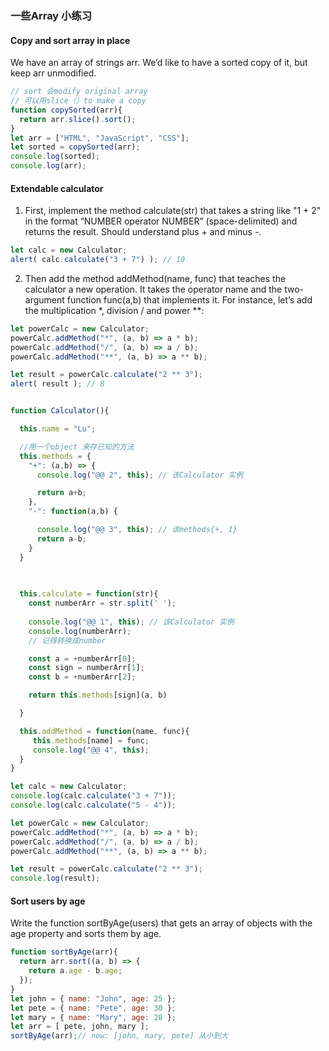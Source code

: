 ### 一些Array 小练习


#### Copy and sort array in place
We have an array of strings arr. We’d like to have a sorted copy of it, but keep arr unmodified.

```js 
// sort 会modify original array
// 可以用slice（）to make a copy
function copySorted(arr){
  return arr.slice().sort();
}
let arr = ["HTML", "JavaScript", "CSS"];
let sorted = copySorted(arr);
console.log(sorted);
console.log(arr);
```
#### Extendable calculator
1. First, implement the method calculate(str) that takes a string like "1 + 2" in the format “NUMBER operator NUMBER” (space-delimited) and returns the result. Should understand plus + and minus -.
```js
let calc = new Calculator;
alert( calc.calculate("3 + 7") ); // 10
```
2. Then add the method addMethod(name, func) that teaches the calculator a new operation. It takes the operator name and the two-argument function func(a,b) that implements it.
For instance, let’s add the multiplication *, division / and power **:
```js
let powerCalc = new Calculator;
powerCalc.addMethod("*", (a, b) => a * b);
powerCalc.addMethod("/", (a, b) => a / b);
powerCalc.addMethod("**", (a, b) => a ** b);

let result = powerCalc.calculate("2 ** 3");
alert( result ); // 8
```

```js

function Calculator(){

  this.name = "Lu";

  //用一个object 来存已知的方法
  this.methods = {
    "+": (a,b) => {
      console.log("@@ 2", this); // 该Calculator 实例 

      return a+b;
    },
    "-": function(a,b) {

      console.log("@@ 3", this); // 该methods{+, 1}
      return a-b;
    }
  }

  
  
  this.calculate = function(str){
    const numberArr = str.split(' ');
    
    console.log("@@ 1", this); // 该Calculator 实例
    console.log(numberArr);
    // 记得转换成number

    const a = +numberArr[0];
    const sign = numberArr[1];
    const b = +numberArr[2];

    return this.methods[sign](a, b)

  }

  this.addMethod = function(name, func){
     this.methods[name] = func;
     console.log("@@ 4", this);
  }
}

let calc = new Calculator;
console.log(calc.calculate("3 + 7"));
console.log(calc.calculate("5 - 4"));

let powerCalc = new Calculator;
powerCalc.addMethod("*", (a, b) => a * b);
powerCalc.addMethod("/", (a, b) => a / b);
powerCalc.addMethod("**", (a, b) => a ** b);

let result = powerCalc.calculate("2 ** 3");
console.log(result);
```

#### Sort users by age
Write the function sortByAge(users) that gets an array of objects with the age property and sorts them by age.

```js
function sortByAge(arr){
  return arr.sort((a, b) => {
    return a.age - b.age;
  });
}
let john = { name: "John", age: 25 };
let pete = { name: "Pete", age: 30 };
let mary = { name: "Mary", age: 28 };
let arr = [ pete, john, mary ];
sortByAge(arr);// now: [john, mary, pete] 从小到大
```

